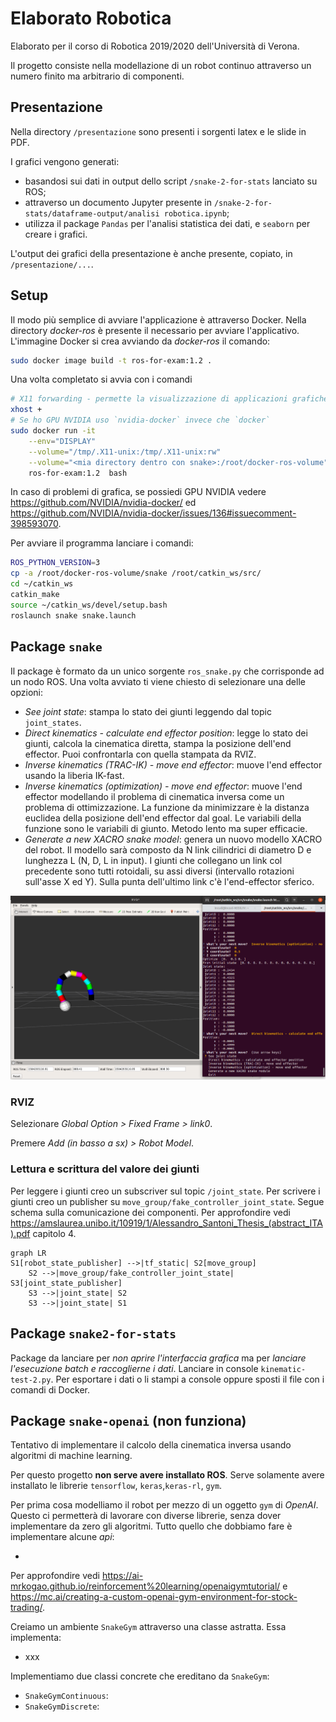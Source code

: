 # Elaborato Robotica 

Elaborato per il corso di Robotica 2019/2020 dell'Università di Verona. 

Il progetto consiste nella modellazione di un robot continuo attraverso un numero finito ma arbitrario di componenti.

## Presentazione

Nella directory `/presentazione` sono presenti i sorgenti latex e le slide in PDF. 

I grafici vengono generati:

- basandosi sui dati in output dello script `/snake-2-for-stats` lanciato su ROS;
- attraverso un documento Jupyter presente in `/snake-2-for-stats/dataframe-output/analisi robotica.ipynb`;
- utilizza il package `Pandas` per l'analisi statistica dei dati, e `seaborn` per creare i grafici. 

L'output dei grafici della presentazione è anche presente, copiato, in `/presentazione/...`.

## Setup

Il modo più semplice di avviare l'applicazione è attraverso Docker. Nella directory _docker-ros_ è presente il necessario per avviare l'applicativo. L'immagine Docker si crea avviando da _docker-ros_ il comando:

```bash
sudo docker image build -t ros-for-exam:1.2 .
```

Una volta completato si avvia con i comandi

```bash
# X11 forwarding - permette la visualizzazione di applicazioni grafiche da Docker
xhost + 
# Se ho GPU NVIDIA uso `nvidia-docker` invece che `docker`
sudo docker run -it                                                       \
	--env="DISPLAY"                                                       \
	--volume="/tmp/.X11-unix:/tmp/.X11-unix:rw"                           \
	--volume="<mia directory dentro con snake>:/root/docker-ros-volume"   \ 
	ros-for-exam:1.2  bash
```

In caso di problemi di grafica, se possiedi GPU NVIDIA vedere https://github.com/NVIDIA/nvidia-docker/ ed https://github.com/NVIDIA/nvidia-docker/issues/136#issuecomment-398593070.

Per avviare il programma lanciare i comandi:

```bash
ROS_PYTHON_VERSION=3
cp -a /root/docker-ros-volume/snake /root/catkin_ws/src/ 
cd ~/catkin_ws 
catkin_make
source ~/catkin_ws/devel/setup.bash
roslaunch snake snake.launch
```

## Package `snake`

Il package è formato da un unico sorgente `ros_snake.py` che corrisponde ad un nodo ROS. Una volta avviato ti viene chiesto di selezionare una delle opzioni:

- *See joint state*: stampa lo stato dei giunti leggendo dal topic `joint_states`.
- *Direct kinematics - calculate end effector position*: legge lo stato dei giunti, calcola la cinematica diretta, stampa la posizione dell'end effector. Puoi confrontarla con quella stampata da RVIZ. 
- *Inverse kinematics (TRAC-IK) - move end effector*: muove l'end effector usando la liberia IK-fast.
- *Inverse kinematics (optimization) - move end effector*: muove l'end effector modellando il problema di cinematica inversa come un problema di ottimizzazione. La funzione da minimizzare è la distanza euclidea della posizione dell'end effector dal goal. Le variabili della funzione sono le variabili di giunto. Metodo lento ma super efficacie. 
- *Generate a new XACRO snake model*: genera un nuovo modello XACRO del robot. Il modello sarà composto da N link cilindrici di diametro D e lunghezza L (N, D, L in input). I giunti che collegano un link col precedente sono tutti rotoidali, su assi diversi (intervallo rotazioni sull'asse X ed Y). Sulla punta dell'ultimo link c'è l'end-effector sferico. 

![Interfaccia grafica](./ros-snake-gui.png)

### RVIZ

Selezionare _Global Option > Fixed Frame > link0_.

Premere _Add (in basso a sx) > Robot Model_.

### Lettura e scrittura del valore dei giunti

Per leggere i giunti creo un subscriver sul topic `/joint_state`. Per scrivere i giunti creo un publisher su `move_group/fake_controller_joint_state`. Segue schema sulla comunicazione dei componenti. Per approfondire vedi https://amslaurea.unibo.it/10919/1/Alessandro_Santoni_Thesis_(abstract_ITA).pdf capitolo 4. 

```mermaid
graph LR
S1[robot_state_publisher] -->|tf_static| S2[move_group]
	S2 -->|move_group/fake_controller_joint_state| S3[joint_state_publisher]
	S3 -->|joint_state| S2
	S3 -->|joint_state| S1

```

## Package `snake2-for-stats`

Package da lanciare per *non aprire l'interfaccia grafica* ma per *lanciare l'esecuzione batch e raccoglierne i dati*. Lanciare in console `kinematic-test-2.py`. Per esportare i dati o li stampi a console oppure sposti il file con i comandi di Docker. 

## Package `snake-openai` (non funziona)

Tentativo di implementare il calcolo della cinematica inversa usando algoritmi di machine learning. 

Per questo progetto **non serve avere installato ROS**. Serve solamente avere installato le librerie `tensorflow`, `keras`,`keras-rl`, `gym`.

Per prima cosa modelliamo il robot per mezzo di un oggetto `gym` di *OpenAI*. Questo ci permetterà di lavorare con diverse librerie, senza dover implementare da zero gli algoritmi. Tutto quello che dobbiamo fare è implementare alcune *api*:

- 

Per approfondire vedi https://ai-mrkogao.github.io/reinforcement%20learning/openaigymtutorial/ e https://mc.ai/creating-a-custom-openai-gym-environment-for-stock-trading/.

Creiamo un ambiente `SnakeGym` attraverso una classe astratta. Essa implementa:

- xxx

Implementiamo due classi concrete che ereditano da `SnakeGym`:

- `SnakeGymContinuous`:
- `SnakeGymDiscrete`:

